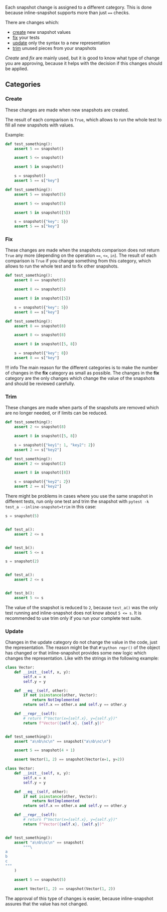 
Each snapshot change is assigned to a different category. This is done because inline-snapshot supports more than just `==` checks.

There are changes which:

* [create](#create) new snapshot values
* [fix](#fix) your tests
* [update](#update) only the syntax to a new representation
* [trim](#trim) unused pieces from your snapshots

*Create* and *fix* are mainly used, but it is good to know what type of change you are approving, because it helps with the decision if this changes should be applied.


## Categories

### Create

These changes are made when new snapshots are created.

The result of each comparison is `True`, which allows to run the whole test to fill all new snapshots with values.

Example:

<div class="grid" markdown>

<!-- inline-snapshot: outcome-passed=1 outcome-errors=1 -->
```python
def test_something():
    assert 5 == snapshot()

    assert 5 <= snapshot()

    assert 5 in snapshot()

    s = snapshot()
    assert 5 == s["key"]
```

<!-- inline-snapshot: create outcome-passed=1 -->
```python
def test_something():
    assert 5 == snapshot(5)

    assert 5 <= snapshot(5)

    assert 5 in snapshot([5])

    s = snapshot({"key": 5})
    assert 5 == s["key"]
```

</div>

### Fix

These changes are made when the snapshots comparison does not return `True` any more (depending on the operation `==`, `<=`, `in`).
The result of each comparison is `True` if you change something from this category, which allows to run the whole test and to fix other snapshots.

<div class="grid" markdown>

<!-- inline-snapshot: outcome-failed=1 -->
```python
def test_something():
    assert 8 == snapshot(5)

    assert 8 <= snapshot(5)

    assert 8 in snapshot([5])

    s = snapshot({"key": 5})
    assert 8 == s["key"]
```

<!-- inline-snapshot: fix outcome-passed=1 -->
```python
def test_something():
    assert 8 == snapshot(8)

    assert 8 <= snapshot(8)

    assert 8 in snapshot([5, 8])

    s = snapshot({"key": 8})
    assert 8 == s["key"]
```

</div>


!!! info
    The main reason for the different categories is to make the number of changes in the **fix** category as small as possible.
    The changes in the **fix** category are the only changes which change the value of the snapshots and should be reviewed carefully.




### Trim

These changes are made when parts of the snapshots are removed which are no longer needed, or if limits can be reduced.

<div class="grid" markdown>

<!-- inline-snapshot: outcome-passed=1 -->
```python
def test_something():
    assert 2 <= snapshot(8)

    assert 8 in snapshot([5, 8])

    s = snapshot({"key1": 1, "key2": 2})
    assert 2 == s["key2"]
```

<!-- inline-snapshot: trim outcome-passed=1 -->
```python
def test_something():
    assert 2 <= snapshot(2)

    assert 8 in snapshot([8])

    s = snapshot({"key2": 2})
    assert 2 == s["key2"]
```

</div>

There might be problems in cases where you use the same snapshot in different tests, run only one test and trim the snapshot with `pytest -k test_a --inline-snapshot=trim` in this case:

<div class="grid" markdown>

<!-- no-inline-snapshot: -->
```python
s = snapshot(5)


def test_a():
    assert 2 <= s


def test_b():
    assert 5 <= s
```

<!-- no-inline-snapshot: trim  -->
```python
s = snapshot(2)


def test_a():
    assert 2 <= s


def test_b():
    assert 5 <= s
```

</div>

The value of the snapshot is reduced to `2`, because `test_a()` was the only test running and inline-snapshot does not know about `5 <= s`.
It is recommended to use trim only if you run your complete test suite.

### Update

Changes in the update category do not change the value in the code, just the representation. The reason might be that `#!python repr()` of the object has changed or that inline-snapshot provides some new logic which changes the representation. Like with the strings in the following example:



<!-- inline-snapshot: outcome-passed=1 -->
```python
class Vector:
    def __init__(self, x, y):
        self.x = x
        self.y = y

    def __eq__(self, other):
        if not isinstance(other, Vector):
            return NotImplemented
        return self.x == other.x and self.y == other.y

    def __repr__(self):
        # return f"Vector(x={self.x}, y={self.y})"
        return f"Vector({self.x}, {self.y})"


def test_something():
    assert "a\nb\nc\n" == snapshot("a\nb\nc\n")

    assert 5 == snapshot(4 + 1)

    assert Vector(1, 2) == snapshot(Vector(x=1, y=2))
```

<!-- inline-snapshot: update outcome-passed=1 -->
```python
class Vector:
    def __init__(self, x, y):
        self.x = x
        self.y = y

    def __eq__(self, other):
        if not isinstance(other, Vector):
            return NotImplemented
        return self.x == other.x and self.y == other.y

    def __repr__(self):
        # return f"Vector(x={self.x}, y={self.y})"
        return f"Vector({self.x}, {self.y})"


def test_something():
    assert "a\nb\nc\n" == snapshot(
        """\
a
b
c
"""
    )

    assert 5 == snapshot(5)

    assert Vector(1, 2) == snapshot(Vector(1, 2))
```


The approval of this type of changes is easier, because inline-snapshot assures that the value has not changed.
